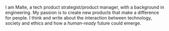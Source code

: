I am Malte, a tech product strategist/product manager, with a background in engineering. My passion is to create new products that make a difference for people.
I think and write about the interaction between technology, society and ethics and how a _human-ready_ future could emerge.

